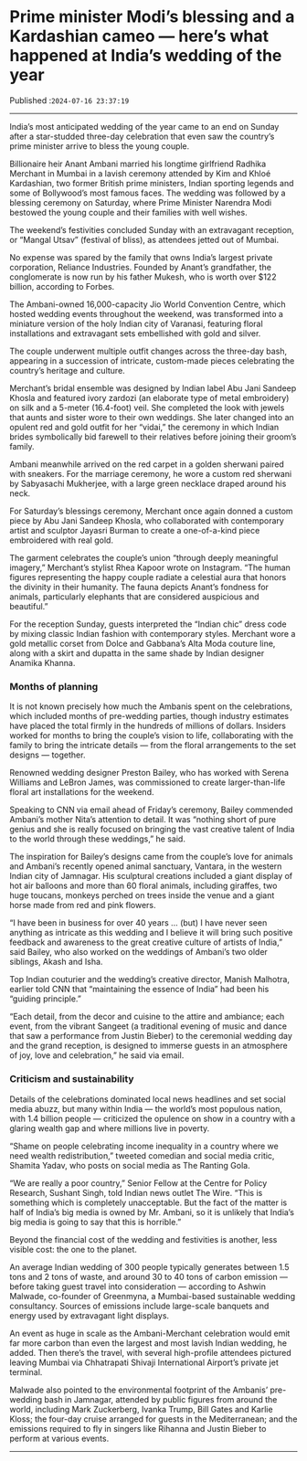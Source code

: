 # Prime minister Modi’s blessing and a Kardashian cameo — here’s what happened at India’s wedding of the year

Published :`2024-07-16 23:37:19`

---

India’s most anticipated wedding of the year came to an end on Sunday after a star-studded three-day celebration that even saw the country’s prime minister arrive to bless the young couple.

Billionaire heir Anant Ambani married his longtime girlfriend Radhika Merchant in Mumbai in a lavish ceremony attended by Kim and Khloé Kardashian, two former British prime ministers, Indian sporting legends and some of Bollywood’s most famous faces. The wedding was followed by a blessing ceremony on Saturday, where Prime Minister Narendra Modi bestowed the young couple and their families with well wishes.

The weekend’s festivities concluded Sunday with an extravagant reception, or “Mangal Utsav” (festival of bliss), as attendees jetted out of Mumbai.

No expense was spared by the family that owns India’s largest private corporation, Reliance Industries. Founded by Anant’s grandfather, the conglomerate is now run by his father Mukesh, who is worth over $122 billion, according to Forbes.

The Ambani-owned 16,000-capacity Jio World Convention Centre, which hosted wedding events throughout the weekend, was transformed into a miniature version of the holy Indian city of Varanasi, featuring floral installations and extravagant sets embellished with gold and silver.

The couple underwent multiple outfit changes across the three-day bash, appearing in a succession of intricate, custom-made pieces celebrating the country’s heritage and culture.

Merchant’s bridal ensemble was designed by Indian label Abu Jani Sandeep Khosla and featured ivory zardozi (an elaborate type of metal embroidery) on silk and a 5-meter (16.4-foot) veil. She completed the look with jewels that aunts and sister wore to their own weddings. She later changed into an opulent red and gold outfit for her “vidai,” the ceremony in which Indian brides symbolically bid farewell to their relatives before joining their groom’s family.

Ambani meanwhile arrived on the red carpet in a golden sherwani paired with sneakers. For the marriage ceremony, he wore a custom red sherwani by Sabyasachi Mukherjee, with a large green necklace draped around his neck.

For Saturday’s blessings ceremony, Merchant once again donned a custom piece by Abu Jani Sandeep Khosla, who collaborated with contemporary artist and sculptor Jayasri Burman to create a one-of-a-kind piece embroidered with real gold.

The garment celebrates the couple’s union “through deeply meaningful imagery,” Merchant’s stylist Rhea Kapoor wrote on Instagram. “The human figures representing the happy couple radiate a celestial aura that honors the divinity in their humanity. The fauna depicts Anant’s fondness for animals, particularly elephants that are considered auspicious and beautiful.”

For the reception Sunday, guests interpreted the “Indian chic” dress code by mixing classic Indian fashion with contemporary styles. Merchant wore a gold metallic corset from Dolce and Gabbana’s Alta Moda couture line, along with a skirt and dupatta in the same shade by Indian designer Anamika Khanna.

### Months of planning

It is not known precisely how much the Ambanis spent on the celebrations, which included months of pre-wedding parties, though industry estimates have placed the total firmly in the hundreds of millions of dollars. Insiders worked for months to bring the couple’s vision to life, collaborating with the family to bring the intricate details — from the floral arrangements to the set designs — together.

Renowned wedding designer Preston Bailey, who has worked with Serena Williams and LeBron James, was commissioned to create larger-than-life floral art installations for the weekend.

Speaking to CNN via email ahead of Friday’s ceremony, Bailey commended Ambani’s mother Nita’s attention to detail. It was “nothing short of pure genius and she is really focused on bringing the vast creative talent of India to the world through these weddings,” he said.

The inspiration for Bailey’s designs came from the couple’s love for animals and Ambani’s recently opened animal sanctuary, Vantara, in the western Indian city of Jamnagar. His sculptural creations included a giant display of hot air balloons and more than 60 floral animals, including giraffes, two huge toucans, monkeys perched on trees inside the venue and a giant horse made from red and pink flowers.

“I have been in business for over 40 years … (but) I have never seen anything as intricate as this wedding and I believe it will bring such positive feedback and awareness to the great creative culture of artists of India,” said Bailey, who also worked on the weddings of Ambani’s two older siblings, Akash and Isha.

Top Indian couturier and the wedding’s creative director, Manish Malhotra, earlier told CNN that “maintaining the essence of India” had been his “guiding principle.”

“Each detail, from the decor and cuisine to the attire and ambiance; each event, from the vibrant Sangeet (a traditional evening of music and dance that saw a performance from Justin Bieber) to the ceremonial wedding day and the grand reception, is designed to immerse guests in an atmosphere of joy, love and celebration,” he said via email.

### Criticism and sustainability

Details of the celebrations dominated local news headlines and set social media abuzz, but many within India — the world’s most populous nation, with 1.4 billion people — criticized the opulence on show in a country with a glaring wealth gap and where millions live in poverty.

“Shame on people celebrating income inequality in a country where we need wealth redistribution,” tweeted comedian and social media critic, Shamita Yadav, who posts on social media as The Ranting Gola.

“We are really a poor country,” Senior Fellow at the Centre for Policy Research, Sushant Singh, told Indian news outlet The Wire. “This is something which is completely unacceptable. But the fact of the matter is half of India’s big media is owned by Mr. Ambani, so it is unlikely that India’s big media is going to say that this is horrible.”

Beyond the financial cost of the wedding and festivities is another, less visible cost: the one to the planet.

An average Indian wedding of 300 people typically generates between 1.5 tons and 2 tons of waste, and around 30 to 40 tons of carbon emission — before taking guest travel into consideration — according to Ashwin Malwade, co-founder of Greenmyna, a Mumbai-based sustainable wedding consultancy. Sources of emissions include large-scale banquets and energy used by extravagant light displays.

An event as huge in scale as the Ambani-Merchant celebration would emit far more carbon than even the largest and most lavish Indian wedding, he added. Then there’s the travel, with several high-profile attendees pictured leaving Mumbai via Chhatrapati Shivaji International Airport’s private jet terminal.

Malwade also pointed to the environmental footprint of the Ambanis’ pre-wedding bash in Jamnagar, attended by public figures from around the world, including Mark Zuckerberg, Ivanka Trump, Bill Gates and Karlie Kloss; the four-day cruise arranged for guests in the Mediterranean; and the emissions required to fly in singers like Rihanna and Justin Bieber to perform at various events.

---

